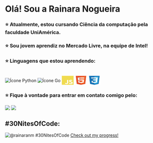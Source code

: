 # Olá! Sou a Rainara Nogueira
  
### ⭐ Atualmente, estou cursando Ciência da computação pela faculdade UniAmérica. <br>
### ⭐ Sou jovem aprendiz no Mercado Livre, na equipe de Intel! <br>
### ⭐ Linguagens que estou aprendendo:  

 <div style="display: inline_block"><br>     
  <img align="center" alt="Ícone Python" height="30" width="40" src="https://cdn.jsdelivr.net/gh/devicons/devicon@latest/icons/python/python-original.svg">
  <img align="center" alt="Ícone Go" height="30" width="40" src="https://cdn.jsdelivr.net/gh/devicons/devicon/icons/go/go-original-wordmark.svg">
  <img align="center" alt="Ícone javaScript" height="30" width="40" src="https://raw.githubusercontent.com/devicons/devicon/master/icons/javascript/javascript-plain.svg">
  <img align="center" alt="Ícone HTML" height="30" width="40" src="https://raw.githubusercontent.com/devicons/devicon/master/icons/html5/html5-original.svg">
  <img align="center" alt="Ícone CSS" height="30" width="40" src="https://raw.githubusercontent.com/devicons/devicon/master/icons/css3/css3-original.svg">
</div>


   
 ### ⭐ Fique à vontade para entrar em contato comigo pelo:
 
 <div>
  <a href = "mailto:rainara.n.moura@gmail.com"><img src="https://img.shields.io/badge/-Gmail-%23333?style=for-the-badge&logo=gmail&logoColor=white" target="_blank"></a>
  <a href="https://www.linkedin.com/in/rainaranm/" target="_blank"><img src="https://img.shields.io/badge/-LinkedIn-%230077B5?style=for-the-badge&logo=linkedin&logoColor=white" target="_blank"></a>
</div>

## #30NitesOfCode: 
  ![@rainaranm #30NitesOfCode](https://www.codedex.io/api/petStatus?user=rainaranm)
  [Check out my progress!](https://www.codedex.io/@rainaranm/30-nites-of-code) 
